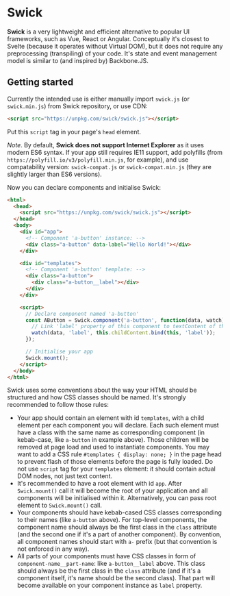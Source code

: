 # Swick

**Swick** is a very lightweight and efficient alternative to popular UI frameworks, such as Vue, React or Angular. Conceptually it's closest to Svelte (because it operates without Virtual DOM), but it does not require any preprocessing (transpiling) of your code. It's state and event management model is similar to (and inspired by) Backbone.JS.

## Getting started

Currently the intended use is either manually import `swick.js` (or `swick.min.js`) from Swick repository, or use CDN:

```html
<script src="https://unpkg.com/swick/swick.js"></script>
```

Put this `script` tag in your page's `head` element.

*Note*. By default, **Swick does not support Internet Explorer** as it uses modern ES6 syntax. If your app still requires IE11 support, add polyfills (from `https://polyfill.io/v3/polyfill.min.js`, for example), and use compatability version: `swick-compat.js` or `swick-compat.min.js` (they are slightly larger than ES6 versions).

Now you can declare components and initialise Swick:

```html
<html>
  <head>
    <script src="https://unpkg.com/swick/swick.js"></script>
  </head>
  <body>
    <div id="app">
      <!-- Component 'a-button' instance: -->
      <div class="a-button" data-label="Hello World!"></div>
    </div>

    <div id="templates">
      <!-- Component 'a-button' template: -->
      <div class="a-button">
        <div class="a-button__label"></div>
      </div>
    </div>

    <script>
      // Declare component named 'a-button'
      const AButton = Swick.component('a-button', function(data, watch) {
        // Link 'label' property of this component to textContent of the child named 'label'
        watch(data, 'label', this.childContent.bind(this, 'label'));
      });

      // Initialise your app
      Swick.mount();
    </script>
  </body>
</html>
```

Swick uses some conventions about the way your HTML should be structured and how CSS classes should be named. It's strongly recommended to follow those rules:
* Your app should contain an element with id `templates`, with a child element per each component you will declare. Each such element must have a class with the same name as corresponding component (in kebab-case, like `a-button` in example above). Those children will be removed at page load and used to instantiate components. You may want to add a CSS rule `#templates { display: none; }` in the page head to prevent flash of those elements before the page is fully loaded. Do not use `script` tag for your `templates` element: it should contain actual DOM nodes, not just text content.
* It's recommended to have a root element with id `app`. After `Swick.mount()` call it will become the root of your application and all components will be initialised within it. Alternatively, you can pass root element to `Swick.mount()` call.
* Your components should have kebab-cased CSS classes corresponding to their names (like `a-button` above). For top-level components, the component name should always be the first class in the `class` attribute (and the second one if it's a part of another component). By convention, all component names should start with `a-` prefix (but that convention is not enforced in any way).
* All parts of your components must have CSS classes in form of `component-name__part-name`: like `a-button__label` above. This class should always be the first class in the `class` attribute (and if it's a component itself, it's name should be the second class). That part will become available on your component instance as `label` property.